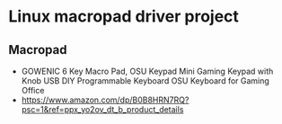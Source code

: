 # Linux macropad driver project

## Macropad
- GOWENIC 6 Key Macro Pad, OSU Keypad Mini Gaming Keypad with Knob USB DIY Programmable Keyboard OSU Keyboard for Gaming Office
- https://www.amazon.com/dp/B0B8HRN7RQ?psc=1&ref=ppx_yo2ov_dt_b_product_details
